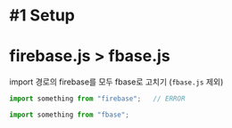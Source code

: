 #1 Setup
=========
# firebase.js > fbase.js

import 경로의 firebase를 모두 fbase로 고치기 (`fbase.js` 제외)

```javascript
import something from "firebase";   // ERROR
```
```javascript
import something from "fbase"; 
```
